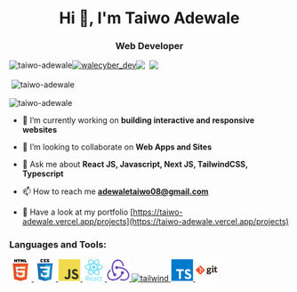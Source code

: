 <h1 align="center">Hi 👋, I'm Taiwo Adewale</h1>
<h3 align="center">Web Developer</h3>

<p align="center" style="display: flex;"> 
  <img src="https://komarev.com/ghpvc/?username=taiwo-adewale&label=Profile%20views&color=0e75b6&style=flat" alt="taiwo-adewale" /> 
 <a href="https://twitter.com/walecyber_dev" target="blank"><img src="https://img.shields.io/twitter/follow/walecyber_dev?logo=twitter&style=for-the-badge" alt="walecyber_dev" /></a>

  <a href="mailto:adewaletaiwo08@gmail.com" target="_blank">
  <img src="https://img.shields.io/badge/email me-%23D14836.svg?&style=for-the-badge&logo=gmail&logoColor=white" />
</a>&nbsp;&nbsp;
  <a href="https://wa.me/2348109185402?text=Hello Adewale" target="_blank">
  <img src="https://img.shields.io/badge/WHATSAPP-%2325D366.svg?&style=for-the-badge&logo=whatsapp&logoColor=white" />
</a>&nbsp;&nbsp;
</p>

<p>&nbsp;<img align="center" src="https://github-readme-stats.vercel.app/api?username=taiwo-adewale&show_icons=true&locale=en" alt="taiwo-adewale" /></p>

<p><img align="center" src="https://github-readme-streak-stats.herokuapp.com/?user=taiwo-adewale&" alt="taiwo-adewale" /></p>

- 🔭 I’m currently working on **building interactive and responsive websites**

- 👯 I’m looking to collaborate on **Web Apps and Sites**

- 💬 Ask me about **React JS, Javascript, Next JS, TailwindCSS, Typescript**

- 📫 How to reach me **adewaletaiwo08@gmail.com**

- 📄 Have a look at my portfolio [https://taiwo-adewale.vercel.app/projects](https://taiwo-adewale.vercel.app/projects)

<h3 align="left">Languages and Tools:</h3>
<p align="left">
<a href="https://www.w3.org/html/" target="_blank" rel="noreferrer"> <img src="https://raw.githubusercontent.com/devicons/devicon/master/icons/html5/html5-original-wordmark.svg" alt="html5" width="40" height="40"/> </a> <a href="https://www.w3schools.com/css/" target="_blank" rel="noreferrer"> <img src="https://raw.githubusercontent.com/devicons/devicon/master/icons/css3/css3-original-wordmark.svg" alt="css3" width="40" height="40"/> </a> <a href="https://developer.mozilla.org/en-US/docs/Web/JavaScript" target="_blank" rel="noreferrer"> <img src="https://raw.githubusercontent.com/devicons/devicon/master/icons/javascript/javascript-original.svg" alt="javascript" width="40" height="40"/> </a> <a href="https://reactjs.org/" target="_blank" rel="noreferrer"> <img src="https://raw.githubusercontent.com/devicons/devicon/master/icons/react/react-original-wordmark.svg" alt="react" width="40" height="40"/> </a> <a href="https://redux.js.org" target="_blank" rel="noreferrer"> <img src="https://raw.githubusercontent.com/devicons/devicon/master/icons/redux/redux-original.svg" alt="redux" width="40" height="40"/> </a> <a href="https://tailwindcss.com/" target="_blank" rel="noreferrer"> <img src="https://www.vectorlogo.zone/logos/tailwindcss/tailwindcss-icon.svg" alt="tailwind" width="40" height="40"/> </a> <a href="https://www.typescriptlang.org/" target="_blank" rel="noreferrer"> <img src="https://raw.githubusercontent.com/devicons/devicon/master/icons/typescript/typescript-original.svg" alt="typescript" width="40" height="40"/> </a><a href="https://git-scm.com" target="_blank" rel="noreferrer"> <img src="https://github.com/devicons/devicon/blob/master/icons/git/git-original-wordmark.svg" alt="git" width="40" height="40"/> </a>
</p>
